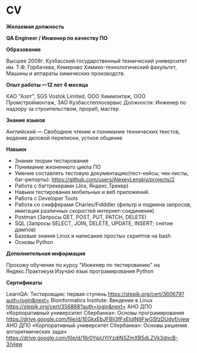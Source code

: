 # CV

**Желаемая должность**

**QA Engineer / Инженер по качеству ПО**

**Образование** 

Высшее 2008г.
Кузбасский государственный технический университет им. Т.Ф. Горбачева, Кемерово
Химико-технологический факультет, Машины и аппараты химических производств. 

**Опыт работы —12 лет 4 месяца**

КАО "Азот", SGS Vostok Limited, ООО Химмонтаж, ООО Промстроймонтаж, ЗАО Кузбасстеплосервис
Должности: Инженер по надзору за строительством, прораб, мастер

**Знание языков**

Английский — Свободное чтение и понимание технических текстов, ведение деловой переписки, устное общение

**Навыки**

- Знание теории тестирования
- Понимание жизненного цикла ПО
- Умение составлять тестовую документацию(тест-кейсы, чек-листы, баг-репорты):
  https://github.com/users/AlexeyLenskiy/projects/2
- Работа с багтрекерами (Jira, Яндекс.Трекер)
- Навыки тестирования мобильных и веб приложений.
- Работа с Developer Tools
- Работа со снифферами Charles/Fidddler (фильтр и подмена запросов, имитация различных скоростей интернет-соединения)
- Postman (Запросы GET, POST, PUT, PATCH, DELETE)
- SQL (Запросы SELECT, JOIN, DELETE, UPDATE, INSERT; снятие дампов)
- Базовые знания Linux и написание простых скриптов на bash
- Основы Python

**Дополнительная информация**

Прохожу обучение по курсу "Инженер по тестированию" на Яндекс.Практикум
Изучаю язык програмирования Python

**Сертификаты**

LearnQA: Тестировщик: первая ступень        https://stepik.org/cert/360679?auth=login&next=
Bioinformatics Institute: Введение в Linux       https://stepik.org/cert/356868?auth=login&next= 
АНО ДПО «Корпоративный университет Сбербанка»: Основы програмирования
https://drive.google.com/file/d/1EGkxEbJFBli3fFxEIolN9FwGSfzDUdyf/view
АНО ДПО «Корпоративный университет Сбербанка»: Основы решения алгоритмических задач
https://drive.google.com/file/d/16r0YipUYlYzdiNSZmXB5dLZVk3dncB-3/view

